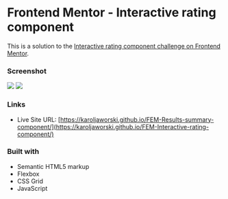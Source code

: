 # Frontend Mentor - Interactive rating component

This is a solution to the [Interactive rating component challenge on Frontend Mentor](https://www.frontendmentor.io/challenges/interactive-rating-component-koxpeBUmI). 

### Screenshot

![](./assets/images/irc1-ss.png)
![](./assets/images/irc2-ss.png)

### Links

- Live Site URL: [https://karoljaworski.github.io/FEM-Results-summary-component/](https://karoljaworski.github.io/FEM-Interactive-rating-component/)

### Built with

- Semantic HTML5 markup
- Flexbox
- CSS Grid
- JavaScript